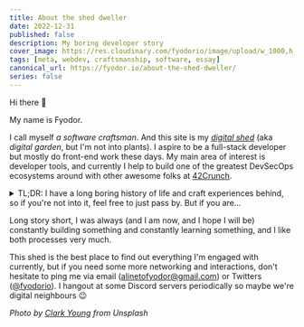 ```yaml
---
title: About the shed dweller
date: 2022-12-31
published: false
description: My boring developer story
cover_image: https://res.cloudinary.com/fyodorio/image/upload/w_1000,h_420,c_fill,g_auto,q_auto,f_auto/v1672322897/clark-young-fQxMGkYXqFU-unsplash_o3eyfh.jpg
tags: [meta, webdev, craftsmanship, software, essay]
canonical_url: https://fyodor.io/about-the-shed-dweller/
series: false
---
```


Hi there 👋

My name is Fyodor.

I call myself _a software craftsman_. And this site is my _[digital shed](https://fyodor.io/turning-my-abandoned-blog-into-a-digital-shed/)_ (aka _digital garden_, but I'm not into plants). I aspire to be a full-stack developer but mostly do front-end work these days. My main area of interest is developer tools, and currently I help to build one of the greatest DevSecOps ecosystems around with other awesome folks at [42Crunch](https://42crunch.com/).

<details>

<summary>TL;DR: I have a long boring history of life and craft experiences behind, so if you're not into it, feel free to just pass by. But if you are...</summary>

I started to learn programming in primary school. I was fascinated with computers though I got my first personal one only when I went to university.

It were the years of floppy discs, mostly 3½-inch. My high school teacher used punch cards for her class notes and our test assignments.

My main motivation first was the communication with the computers. Then later, when I got deeper into maths and physics, the challenges, and problem solving were keeping my blood burning.

As I mentioned already, I didn't have a machine to practice programming at, so I did that only in classes, or on a paper sheet at home. Probably this enigmatic format of learning allowed me to do things that were boring for others and win school programming competitions for high-schoolers when I went to middle school yet.

The languages were Basic and Turbo Pascal, of course. The first was a magic creature. The second was a powerful beast. I never did something really cool with them, as I see it now, but I solved numerous puzzles and applied mathematical tests.

So I never had a doubt about what kind of degree should I pursue. But destiny shifted my way from CS to the dark side of more hardcode engineering. But on this wrong (as I understood later) road I met with my old passion very often: CS course, applied programming and scripting for 3D modelling, macros for spreadsheet data processing, hobbyist websites, and so on.

When the number of times a day I nostalgically thought about programming at my job became too high, I decided to come back to this guilty pleasure of mine.

I started freelancing part-time, and doing occasional side hustles for my growing network of software acquaintances. And fell deeper and deeper in love with software development, and the GUI part of it specifically.

At some point I said to myself it worth the risk and changed my petroleum engineering career (mostly did 3D modelling and data processing at this time) to software engineering. And never looked back.

I always loved computers and treated them with respect. By the time I got my first one, I was able to disassemble and assemble it back with my eyes shut, because I loved reading books about PCs and PC magazines (it was a thing these days). And during my engineering days I always set up my working machine so as I was able to go to the moon with it installed on my ship. I had a lot of shell scripts for automation, several Linux distros installed simultaneously (on top of Windows of course). But funny how software development taught me to value seamless experience and focus on *things that you do* instead of *what you do it with*. So at some day I tried my wife's MacBook and understood that maybe I'm getting old, but I love the experience of using the machine just to work and not to set thing up, fix and fine-tune the system behaviour. That's when I probably became a professional software developer instead of a computer geek.

As I love the visual part of software, I was always engaged in UI/UX development more than anything else which means HTML, CSS, JS, TS and everything that's in between and around. I even practiced CSS art and animation and loved the creative part of it a lot. But at the same time, at different stages of my career I played with Java, C#, C, Objective-C and Swift, Elm, Lua, Lisps, and much more. I still plan to come back to developing my own bootstrap C compiler...

But no matter what people say, front-end development is quite complex and sophisticated in itself, I never fail at finding new challenges at my job and new ways to improve my craft. Some funny things I participated in are:

* ERP for Pentagon with business-modelling and whiteboarding modules inside
* Swiss-army-knife-like marketing tool for SME with all the conventional bells and whistles and even profile picture cropping
* Slack and Jira killer (which eventually committed suicide)
* And many other decent citizens of the software world along with weird outcasts and heathens

Currently, I practice my craft of full-stack web development with focus on UI/UX and smooth BE/FE interactions.

I love to:

* Enhance DX with modern tools and practices including sane automation flows
* Develop slick micro animations and micro interactions for web applications seamlessly enriching user experience 
* Refactor complex codebases to make them simpler and easier to work with
* Build things from scratch with minimal set of tools
* Get deeper into the way things work and write comprehensive documentation about it
* Learn new ways of solving problems and practice new approaches to software development (which actually always come back to old good practices under the hood)
* Mentor younger folks when I can be useful

In the nearest future I plan to:

* Build my own developer tool allowing to seamlessly protect software from internal and external vulnerabilities (which is a huge pain these days both for enterprise development and for OSS)
* Build a 2D game with my sons to learn this side of development world a bit more, teach kids to code, and just to have some family fun
* Build this shed in a way that will be welcoming both for myself (to meditate in my own practical way) and for accidental visitors

</details>

Long story short, I was always (and I am now, and I hope I will be) constantly building something and constantly learning something, and I like both processes very much.

This shed is the best place to find out everything I'm engaged with currently, but if you need some more networking and interactions, don't hesitate to ping me via email ([alinetofyodor@gmail.com](mailto:alinetofyodor@gmail.com)) or Twitters ([@fyodorio](https://twitter.com/fyodorio)). I hangout at some Discord servers periodically so maybe we're digital neighbours 😉

_Photo by [Clark Young](https://unsplash.com/@cbyoung) from Unsplash_
